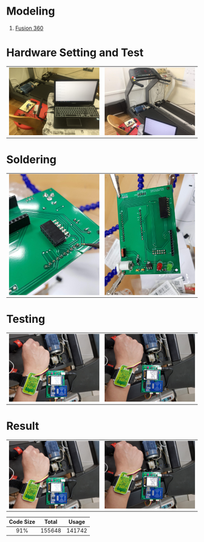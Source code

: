 # Modeling 
1. [Fusion 360](https://a360.co/2OkenjZ)

# Hardware Setting and Test

<div style="text-align: center">
<table>
	<tr>
<td style="text-align: center">
<img  src ="https://github.com/JAICHANGPARK/Arduino-Dock/blob/master/Intel%20Curie/treadmill_curie/img/IMG_9732.jpg" width ="300">
</td>
<td style="text-align: center">
<img  src ="https://github.com/JAICHANGPARK/Arduino-Dock/blob/master/Intel%20Curie/treadmill_curie/img/IMG_9733.jpg" width ="300">
</td>
</td>
</tr>
</table>
</div>

# Soldering

<div style="text-align: center">
<table>
	<tr>
		<td style="text-align: center">
			<img  src ="https://github.com/JAICHANGPARK/Arduino-Dock/blob/master/Intel%20Curie/treadmill_curie/img/20181015/20181015_210445.jpg" width ="300">
		</td>
		<td style="text-align: center">
			<img  src ="https://github.com/JAICHANGPARK/Arduino-Dock/blob/master/Intel%20Curie/treadmill_curie/img/20181015/20181015_210644.jpg" width ="300">
		</td>
	</td>
	</tr>
</table>
</div>


# Testing

<div style="text-align: center">
<table>
	<tr>
		<td style="text-align: center">
			<img  src ="https://github.com/JAICHANGPARK/Arduino-Dock/blob/master/Intel%20Curie/treadmill_curie/img/20181015/20181015_232303.jpg" width ="300">
		</td>
		<td style="text-align: center">
			<img  src ="https://github.com/JAICHANGPARK/Arduino-Dock/blob/master/Intel%20Curie/treadmill_curie/img/20181015/20181015_232309.jpg" width ="300">
		</td>
	</td>
	</tr>
</table>
</div>



# Result

<div style="text-align: center">
<table>
	<tr>
		<td style="text-align: center">
			<img  src ="https://github.com/JAICHANGPARK/Arduino-Dock/blob/master/Intel%20Curie/treadmill_curie/img/20181015/20181015_232303.jpg" width ="300">
		</td>
		<td style="text-align: center">
			<img  src ="https://github.com/JAICHANGPARK/Arduino-Dock/blob/master/Intel%20Curie/treadmill_curie/img/20181015/20181015_232309.jpg" width ="300">
		</td>
	</td>
	</tr>
</table>
</div>


| Code Size 	| Total 	| Usage 	|
|:---------:	|:------:	|:------:	|
| 91% 	| 155648 	| 141742 	|


